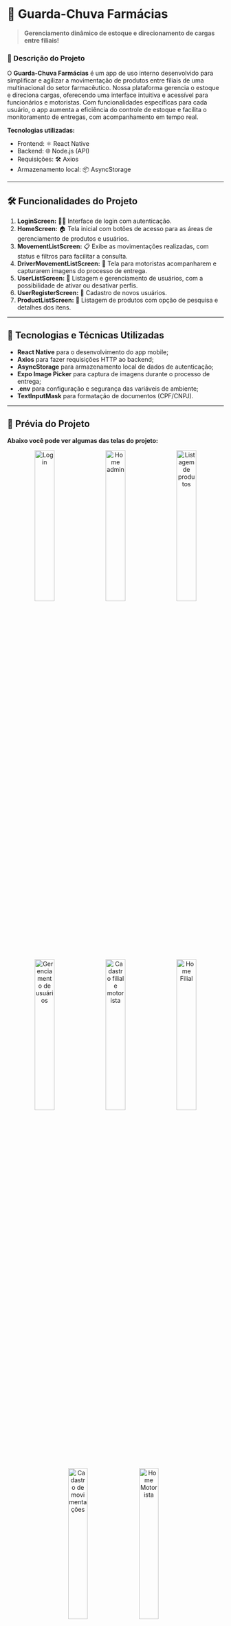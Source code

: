 # 🌂 Guarda-Chuva Farmácias

> **Gerenciamento dinâmico de estoque e direcionamento de cargas entre filiais!**

### 📜 Descrição do Projeto

O **Guarda-Chuva Farmácias** é um app de uso interno desenvolvido para simplificar e agilizar a movimentação de produtos entre filiais de uma multinacional do setor farmacêutico. Nossa plataforma gerencia o estoque e direciona cargas, oferecendo uma interface intuitiva e acessível para funcionários e motoristas. Com funcionalidades específicas para cada usuário, o app aumenta a eficiência do controle de estoque e facilita o monitoramento de entregas, com acompanhamento em tempo real.

**Tecnologias utilizadas:** 
- Frontend: ⚛️ React Native
- Backend: 🌐 Node.js (API)
- Requisições: 🛠️ Axios
- Armazenamento local: 📦 AsyncStorage

---

## 🛠️ Funcionalidades do Projeto

1. **LoginScreen:** 🧑‍💻 Interface de login com autenticação.
2. **HomeScreen:** 🏠 Tela inicial com botões de acesso para as áreas de gerenciamento de produtos e usuários.
3. **MovementListScreen:** 📋 Exibe as movimentações realizadas, com status e filtros para facilitar a consulta.
4. **DriverMovementListScreen:** 🚚 Tela para motoristas acompanharem e capturarem imagens do processo de entrega.
5. **UserListScreen:** 👥 Listagem e gerenciamento de usuários, com a possibilidade de ativar ou desativar perfis.
6. **UserRegisterScreen:** 📝 Cadastro de novos usuários.
7. **ProductListScreen:** 💊 Listagem de produtos com opção de pesquisa e detalhes dos itens.

---

## 🚀 Tecnologias e Técnicas Utilizadas

- **React Native** para o desenvolvimento do app mobile;
- **Axios** para fazer requisições HTTP ao backend;
- **AsyncStorage** para armazenamento local de dados de autenticação;
- **Expo Image Picker** para captura de imagens durante o processo de entrega;
- **.env** para configuração e segurança das variáveis de ambiente;
- **TextInputMask** para formatação de documentos (CPF/CNPJ).

---

## 📸 Prévia do Projeto

**Abaixo você pode ver algumas das telas do projeto:**

<p align="center">
  <img src="https://github.com/user-attachments/assets/cdb710c9-e302-4860-850c-08a6deb3949d" alt="Login" width="30%" style="margin-right: 10px;"/>
  <img src="https://github.com/user-attachments/assets/90337322-c8fa-4bf3-9416-5535da69cdf1" alt="Home admin" width="30%" style="margin-right: 10px;"/>
  <img src="https://github.com/user-attachments/assets/1f7b42ad-f4e6-4f2e-aab4-985ea7f2d8e9" alt="Listagem de produtos" width="30%"/>
</p>

<p align="center">
  <img src="https://github.com/user-attachments/assets/0de92ecb-60ae-4b27-a2ce-c7154e633fd8" alt="Gerenciamento de usuários" width="30%" style="margin-right: 10px;"/>
  <img src="https://github.com/user-attachments/assets/8b7d6c32-8d1b-4ab9-a38f-7af2aa86f33b" alt="Cadastro filial e motorista" width="30%" style="margin-right: 10px;"/>
  <img src="https://github.com/user-attachments/assets/e8ae874b-0896-4bd2-bc16-bb484caf7a0f" alt="Home Filial" width="30%"/>
</p>

<p align="center">
  <img src="https://github.com/user-attachments/assets/a9883aa6-ee12-4290-aeed-d614cc5b5d16" alt="Cadastro de movimentações" width="30%" style="margin-right: 10px;"/>
  <img src="https://github.com/user-attachments/assets/57c2a05d-f35b-4781-8c93-b0f9b1690df4" alt="Home Motorista" width="30%" style="margin-right: 10px;"/>
</p>

---

## 🖥️ Executando o Projeto

### Pré-requisitos

1. **Node.js** e **npm** instalados
2. **Expo CLI** para executar o app em ambiente de desenvolvimento
3. Configuração do backend local disponível no seu IP

### Passos para execução

1. **Clone o repositório:**
   ```bash
   git clone https://github.com/sua-conta/Guarda-Chuva-Farmacias.git
   
2. **Instale as dependências:**
   ```bash
   cd Guarda-Chuva-Farmacias npm install

3. **Execute o projeto:**
   ```bash
   expo start


 ##  📈 Melhorias Futuras
- Integração com mapa para acompanhamento das rotas de entrega.
- Implementação de push notifications para alertas de novas movimentações e mudanças de status.
- Feedback visual em tempo real no cadastro de usuários e produtos.
- Melhorias na tela de pesquisa de produtos com sugestões automáticas e filtros adicionais.



